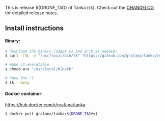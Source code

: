 This is release ${DRONE_TAG} of Tanka (`tk`). Check out the [CHANGELOG](CHANGELOG.md) for detailed release notes.
## Install instructions

#### Binary:
```bash
# download the binary (adapt os and arch as needed)
$ curl -fSL -o "/usr/local/bin/tk" "https://github.com/grafana/tanka/releases/download/${DRONE_TAG}/tk-linux-amd64"

# make it executable
$ chmod a+x "/usr/local/bin/tk"

# have fun :)
$ tk --help
```

#### Docker container:
https://hub.docker.com/r/grafana/tanka
```bash
$ docker pull grafana/tanka:${DRONE_TAG#v}
```
